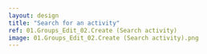 ```yaml
---
layout: design
title: "Search for an activity"
ref: 01.Groups_Edit_02.Create (Search activity)
image: 01.Groups_Edit_02.Create (Search activity).png
---
```

